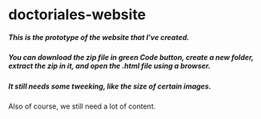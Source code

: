 # doctoriales-website

##### This is the prototype of the website that I've created. 
##### You can download the zip file in green Code button, create a new folder, extract the zip in it, and open the .html file using a browser.
##### It still needs some tweeking, like the size of certain images.

Also of course, we still need a lot of content. 
